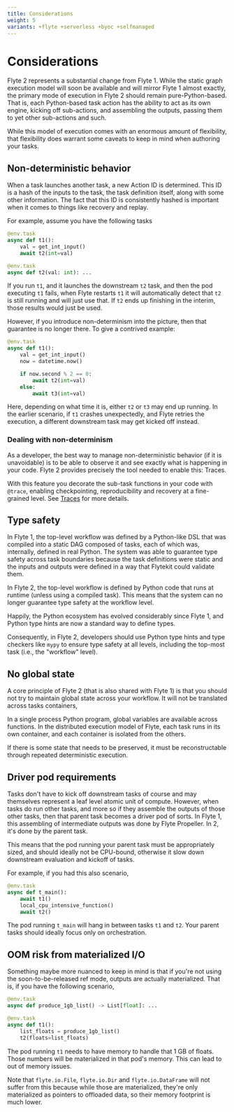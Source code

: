 ```yaml
---
title: Considerations
weight: 5
variants: +flyte +serverless +byoc +selfmanaged
---
```


# Considerations

Flyte 2 represents a substantial change from Flyte 1.
While the static graph execution model will soon be available and will mirror Flyte 1 almost exactly, the primary mode of execution in Flyte 2 should remain pure-Python-based.
That is, each Python-based task action has the ability to act as its own engine, kicking off sub-actions, and assembling the outputs, passing them to yet other sub-actions and such.

While this model of execution comes with an enormous amount of flexibility, that flexibility does warrant some caveats to keep in mind when authoring your tasks.

## Non-deterministic behavior

When a task launches another task, a new Action ID is determined.
This ID is a hash of the inputs to the task, the task definition itself, along with some other information.
The fact that this ID is consistently hashed is important when it comes to things like recovery and replay.

For example, assume you have the following tasks

```python
@env.task
async def t1():
    val = get_int_input()
    await t2(int=val)

@env.task
async def t2(val: int): ...
```

If you run `t1`, and it launches the downstream `t2` task, and then the pod executing `t1` fails, when Flyte restarts `t1` it will automatically detect that `t2` is still running and will just use that.
If `t2` ends up finishing in the interim, those results would just be used.

However, if you introduce non-determinism into the picture, then that guarantee is no longer there.
To give a contrived example:

```python
@env.task
async def t1():
    val = get_int_input()
    now = datetime.now()

    if now.second % 2 == 0:
        await t2(int=val)
    else:
        await t3(int=val)
```

Here, depending on what time it is, either `t2` or `t3` may end up running.
In the earlier scenario, if `t1` crashes unexpectedly, and Flyte retries the execution, a different downstream task may get kicked off instead.

### Dealing with non-determinism

As a developer, the best way to manage non-deterministic behavior (if it is unavoidable) is to be able to observe it and see exactly what is happening in your code. Flyte 2 provides precisely the tool needed to enable this: Traces.

With this feature you decorate the sub-task functions in your code with `@trace`, enabling checkpointing, reproducibility and recovery at a fine-grained level. See [Traces](./task-programming/traces) for more details.

## Type safety

In Flyte 1, the top-level workflow was defined by a Python-like DSL that was compiled into a static DAG composed of tasks, each of which was, internally, defined in real Python.
The system was able to guarantee type safety across task boundaries because the task definitions were static and the inputs and outputs were defined in a way that Flytekit could validate them.

In Flyte 2, the top-level workflow is defined by Python code that runs at runtime (unless using a compiled task).
This means that the system can no longer guarantee type safety at the workflow level.

Happily, the Python ecosystem has evolved considerably since Flyte 1, and Python type hints are now a standard way to define types.

Consequently, in Flyte 2, developers should use Python type hints and type checkers like `mypy` to ensure type safety at all levels, including the top-most task (i.e., the "workflow" level).

## No global state

A core principle of Flyte 2 (that is also shared with Flyte 1) is that you should not try to maintain global state across your workflow.
It will not be translated across tasks containers,

In a single process Python program, global variables are available across functions.
In the distributed execution model of Flyte, each task runs in its own container, and each container is isolated from the others.

If there is some state that needs to be preserved, it must be reconstructable through repeated deterministic execution.

## Driver pod requirements

Tasks don't have to kick off downstream tasks of course and may themselves represent a leaf level atomic unit of compute.
However, when tasks do run other tasks, and more so if they assemble the outputs of those other tasks, then that parent task becomes a driver
pod of sorts.
In Flyte 1, this assembling of intermediate outputs was done by Flyte Propeller.
In 2, it's done by the parent task.

This means that the pod running your parent task must be appropriately sized, and should ideally not be CPU-bound, otherwise it slow down downstream evaluation and kickoff of tasks.

For example, if you had this also scenario,

```python
@env.task
async def t_main():
    await t1()
    local_cpu_intensive_function()
    await t2()
```
The pod running `t_main` will hang in between tasks `t1` and `t2`. Your parent tasks should ideally focus only on orchestration.

## OOM risk from materialized I/O

Something maybe more nuanced to keep in mind is that if you're not using the soon-to-be-released ref mode, outputs are actually
materialized. That is, if you have the following scenario,

```python
@env.task
async def produce_1gb_list() -> List[float]: ...

@env.task
async def t1():
    list_floats = produce_1gb_list()
    t2(floats=list_floats)
```

The pod running `t1` needs to have memory to handle that 1 GB of floats. Those numbers will be materialized in that pod's memory.
This can lead to out of memory issues.

Note that `flyte.io.File`, `flyte.io.Dir` and `flyte.io.DataFrame` will not suffer from this because while those are materialized, they're only materialized as pointers to offloaded data, so their memory footprint is much lower.
